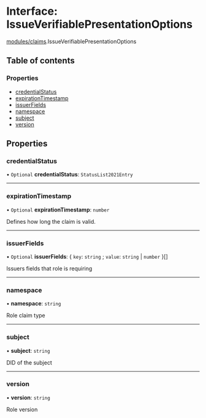 # Interface: IssueVerifiablePresentationOptions

[modules/claims](../modules/modules_claims.md).IssueVerifiablePresentationOptions

## Table of contents

### Properties

- [credentialStatus](modules_claims.IssueVerifiablePresentationOptions.md#credentialstatus)
- [expirationTimestamp](modules_claims.IssueVerifiablePresentationOptions.md#expirationtimestamp)
- [issuerFields](modules_claims.IssueVerifiablePresentationOptions.md#issuerfields)
- [namespace](modules_claims.IssueVerifiablePresentationOptions.md#namespace)
- [subject](modules_claims.IssueVerifiablePresentationOptions.md#subject)
- [version](modules_claims.IssueVerifiablePresentationOptions.md#version)

## Properties

### credentialStatus

• `Optional` **credentialStatus**: `StatusList2021Entry`

___

### expirationTimestamp

• `Optional` **expirationTimestamp**: `number`

Defines how long the claim is valid.

___

### issuerFields

• `Optional` **issuerFields**: { `key`: `string` ; `value`: `string` \| `number`  }[]

Issuers fields that role is requiring

___

### namespace

• **namespace**: `string`

Role claim type

___

### subject

• **subject**: `string`

DID of the subject

___

### version

• **version**: `string`

Role version
